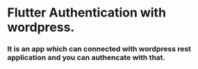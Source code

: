 # Flutter Authentication with wordpress.

### It is an app which can connected with wordpress rest application and you can authencate with that.
